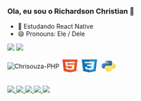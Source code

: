 ### Ola, eu sou o Richardson Christian 👋

- 🌱 Estudando React Native
- 😄 Pronouns: Ele / Dele


 <div>
    <img height="180em" src="https://github-readme-stats.vercel.app/api?username=Chrisouza&show_icons=true&theme=dark&include_all_commits=true&layout=compact&count_private=true" />
    <img height="180em" src="https://github-readme-stats.vercel.app/api/top-langs/?username=Chrisouza&layout=compact&langs_count=7&theme=dark" />
</div>

<div style="display: inline-block"><br>
  <img align="center" alt="Chrisouza-PHP" height="30" width="40" src="https://icongr.am/simple/php.svg?size=148&color=6175bd&colored" />
  <img align="center" alt="Chrisouza-HTML" height="30" width="40" src="https://raw.githubusercontent.com/devicons/devicon/master/icons/html5/html5-original.svg" />
  <img align="center" alt="Chrisouza-CSS" height="30" width="40" src="https://raw.githubusercontent.com/devicons/devicon/master/icons/css3/css3-original.svg" />
  <img align="center" alt="Chrisouza-Python" height="30" width="40" src="https://raw.githubusercontent.com/devicons/devicon/master/icons/python/python-original.svg" />
</div>

##

<div>
<a href="https://www.youtube.com/channel/UCGR0X4w2yfYuBJLAruiI4Eg" target="_blank">
    <img src="https://img.shields.io/badge/YouTube-FF0000?style=for-the-badge&logo=youtube&logoColor=white" />
</a>
<a href="https://www.instagram.com/richardson.csc/" target="_blank">
    <img src="https://img.shields.io/badge/-Instagram-%23E4405F?style=for-the-badge&logo=instagram&logoColor=white" />
</a>
<a href="https://www.twitch.tv/chrisouza" target="_blank">
    <img src="https://img.shields.io/badge/Twitch-9146FF?style=for-the-badge&logo=twitch&logoColor=white" />
</a>
<a href="mailto:rizinhof5@gmail.com">
    <img src="https://img.shields.io/badge/-Gmail-%23333?style=for-the-badge&logo=gmail&logoColor=white" />
</a>
<a href="https://www.linkedin.com/in/richardson-christian/" target="_blank">
    <img src="https://img.shields.io/badge/-LinkedIn-%230077B5?style=for-the-badge&logo=linkedin&logoColor=white" />
</a>
</div>
